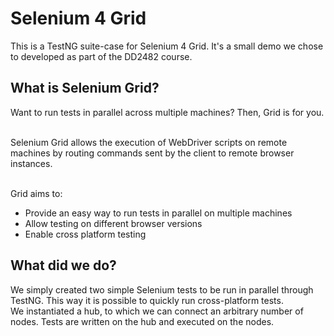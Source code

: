 # Selenium 4 Grid

This is a TestNG suite-case for Selenium 4 Grid. It's a small demo we chose to developed as part of the DD2482 course.

## What is Selenium Grid?

Want to run tests in parallel across multiple machines? Then, Grid is for you.<br/><br/>

Selenium Grid allows the execution of WebDriver scripts on remote machines by routing commands sent by the client to remote browser instances.<br/><br/>

Grid aims to:<br/>

* Provide an easy way to run tests in parallel on multiple machines
* Allow testing on different browser versions
* Enable cross platform testing

## What did we do?

We simply created two simple Selenium tests to be run in parallel through TestNG. This way it is possible to quickly run cross-platform tests.<br/>
We instantiated a hub, to which we can connect an arbitrary number of nodes. Tests are written on the hub and executed on the nodes.
